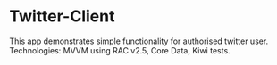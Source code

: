 # Twitter-Client
This app demonstrates simple functionality for authorised twitter user. 
Technologies: MVVM using RAC v2.5, Core Data, Kiwi tests.
